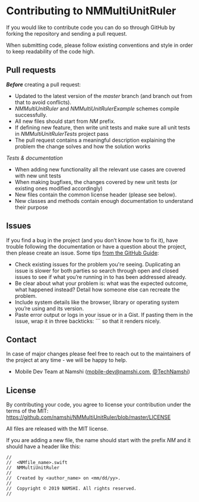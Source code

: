 # Contributing to NMMultiUnitRuler

If you would like to contribute code you can do so through GitHub by forking the repository and sending a pull request.

When submitting code, please follow existing conventions and style in order to keep readability of the code high.

## Pull requests
**_Before_** creating a pull request:

* Updated to the latest version of the _master_ branch (and branch out from that to avoid conflicts).
* _NMMultiUnitRuler_ and _NMMultiUnitRulerExample_ schemes compile successfully.
* All new files should start from _NM_ prefix.
* If defining new feature, then write unit tests and make sure all unit tests in _NMMultiUnitRulerTests_ project pass
* The pull request contains a meaningful description explaining the problem the change solves and how the solution works

*Tests & documentation*

* When adding new functionality all the relevant use cases are covered with new unit tests
* When making bugfixes, the changes covered by new unit tests (or existing ones modified accordingly)
* New files contain the common license header (please see below).
* New classes and methods contain enough documentation to understand their purpose

## Issues
If you find a bug in the project (and you don’t know how to fix it), have trouble following the documentation or have a question about the project, then please create an issue. Some tips [from the GitHub Guide](https://guides.github.com/activities/contributing-to-open-source/):

* Check existing issues for the problem you're seeing. Duplicating an issue is slower for both parties so search through open and closed issues to see if what you’re running in to has been addressed already.
* Be clear about what your problem is: what was the expected outcome, what happened instead? Detail how someone else can recreate the problem.
* Include system details like the browser, library or operating system you’re using and its version.
* Paste error output or logs in your issue or in a Gist. If pasting them in the issue, wrap it in three backticks: ``` so that it renders nicely.

## Contact
In case of major changes please feel free to reach out to the maintainers of the project at any time - we will be happy to help.

* Mobile Dev Team at Namshi (mobile-dev@namshi.com, [@TechNamshi](https://twitter.com/TechNamshi))

## License

By contributing your code, you agree to license your contribution under the terms of the MIT: https://github.com/namshi/NMMultiUnitRuler/blob/master/LICENSE

All files are released with the MIT license.

If you are adding a new file, the name should start with the prefix _NM_ and it should have a header like this:

```
//
//  <NMfile_name>.swift
//  NMMultiUnitRuler
//
//  Created by <author_name> on <mm/dd/yy>.
//
//  Copyright © 2019 NAMSHI. All rights reserved.
//
```

